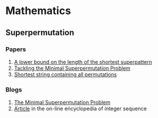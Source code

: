 # Mathematics

## Superpermutation
### Papers
1. [A lower bound on the length of the shortest superpattern](https://github.com/vvchernov/math_info/blob/main/papers/lower_bound_of_superpattern.pdf)
2. [Tackling the Minimal Superpermutation Problem](https://github.com/vvchernov/math_info/blob/main/papers/minimal_superpermutation.pdf)
3. [Shortest string containing all permutations](https://github.com/vvchernov/math_info/blob/main/papers/shortest_string.pdf)

### Blogs
1. [The Minimal Superpermutation Problem](https://njohnston.ca/2013/04/the-minimal-superpermutation-problem/#:~:text=for%20all%20n%3F-,Minimal%20Length,each%20of%20the%20remaining%20n!)
2. [Article](https://oeis.org/A180632) in the on-line encyclopedia of integer sequence
